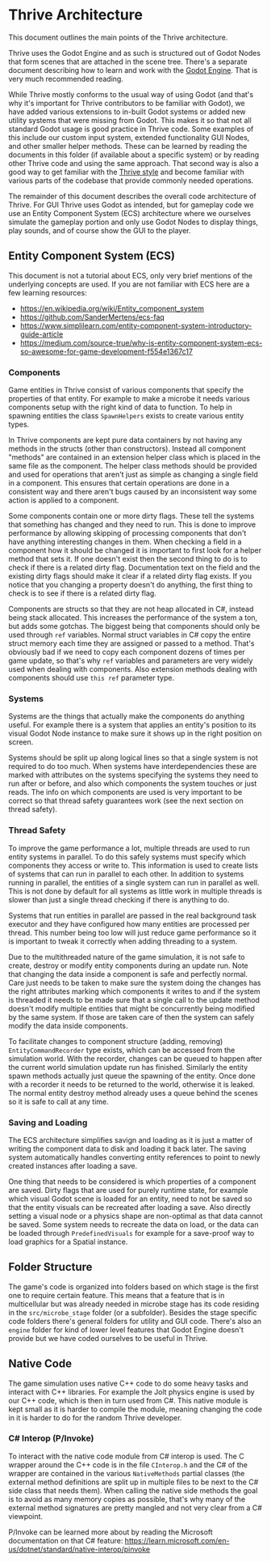 Thrive Architecture
===================

This document outlines the main points of the Thrive architecture.

Thrive uses the Godot Engine and as such is structured out of Godot
Nodes that form scenes that are attached in the scene tree. There's a
separate document describing how to learn and work with the [Godot
Engine](learning_godot.md). That is very much recommended reading.

While Thrive mostly conforms to the usual way of using Godot (and
that's why it's important for Thrive contributors to be familiar with
Godot), we have added various extensions to in-built Godot systems or
added new utility systems that were missing from Godot. This makes it
so that not all standard Godot usage is good practice in Thrive
code. Some examples of this include our custom input system, extended
functionality GUI Nodes, and other smaller helper methods. These can
be learned by reading the documents in this folder (if available about
a specific system) or by reading other Thrive code and using the same
approach. That second way is also a good way to get familiar with the
[Thrive style](style_guide.md) and become familiar with various parts
of the codebase that provide commonly needed operations.

The remainder of this document describes the overall code architecture
of Thrive. For GUI Thrive uses Godot as intended, but for gameplay
code we use an Entity Component System (ECS) architecture where we
ourselves simulate the gameplay portion and only use Godot Nodes to
display things, play sounds, and of course show the GUI to the player.


Entity Component System (ECS)
-----------------------------

This document is not a tutorial about ECS, only very brief mentions of
the underlying concepts are used. If you are not familiar with ECS
here are a few learning resources:
- https://en.wikipedia.org/wiki/Entity_component_system
- https://github.com/SanderMertens/ecs-faq
- https://www.simplilearn.com/entity-component-system-introductory-guide-article
- https://medium.com/source-true/why-is-entity-component-system-ecs-so-awesome-for-game-development-f554e1367c17

### Components

Game entities in Thrive consist of various components that specify the
properties of that entity. For example to make a microbe it needs
various components setup with the right kind of data to function. To
help in spawning entities the class `SpawnHelpers` exists to create
various entity types.

In Thrive components are kept pure data containers by not having any
methods in the structs (other than constructors). Instead all
component "methods" are contained in an extension helper class which
is placed in the same file as the component. The helper class methods
should be provided and used for operations that aren't just as simple
as changing a single field in a component. This ensures that certain
operations are done in a consistent way and there aren't bugs caused
by an inconsistent way some action is applied to a component.

Some components contain one or more dirty flags. These tell the
systems that something has changed and they need to run. This is done
to improve performance by allowing skipping of processing components
that don't have anything interesting changes in them. When checking a
field in a component how it should be changed it is important to first
look for a helper method that sets it. If one doesn't exist then the
second thing to do is to check if there is a related dirty
flag. Documentation text on the field and the existing dirty flags
should make it clear if a related dirty flag exists. If you notice
that you changing a property doesn't do anything, the first thing to
check is to see if there is a related dirty flag.

Components are structs so that they are not heap allocated in C#,
instead being stack allocated. This increases the performance of the
system a ton, but adds some gotchas. The biggest being that components
should only be used through `ref` variables. Normal struct variables
in C# copy the entire struct memory each time they are assigned or
passed to a method. That's obviously bad if we need to copy each
component dozens of times per game update, so that's why `ref`
variables and parameters are very widely used when dealing with
components. Also extension methods dealing with components should use
`this ref` parameter type.

### Systems

Systems are the things that actually make the components do anything
useful. For example there is a system that applies an entity's
position to its visual Godot Node instance to make sure it shows up in
the right position on screen.

Systems should be split up along logical lines so that a single system
is not required to do too much. When systems have interdependencies
these are marked with attributes on the systems specifying the systems
they need to run after or before, and also which components the system
touches or just reads. The info on which components are used is very
important to be correct so that thread safety guarantees work (see the
next section on thread safety).

### Thread Safety

To improve the game performance a lot, multiple threads are used to
run entity systems in parallel. To do this safely systems must specify
which components they access or write to. This information is used to
create lists of systems that can run in parallel to each other. In
addition to systems running in parallel, the entities of a single
system can run in parallel as well. This is not done by default for
all systems as little work in multiple threads is slower than just a
single thread checking if there is anything to do.

Systems that run entities in parallel are passed in the real
background task executor and they have configured how many entities
are processed per thread. This number being too low will just reduce
game performance so it is important to tweak it correctly when adding
threading to a system.

Due to the multithreaded nature of the game simulation, it is not safe
to create, destroy or modify entity components during an update
run. Note that changing the data inside a component is safe and
perfectly normal. Care just needs to be taken to make sure the system
doing the changes has the right attributes marking which components it
writes to and if the system is threaded it needs to be made sure that
a single call to the update method doesn't modify multiple entities
that might be concurrently being modified by the same system. If those
are taken care of then the system can safely modify the data inside
components.

To facilitate changes to component structure (adding, removing)
`EntityCommandRecorder` type exists, which can be accessed from the
simulation world. With the recorder, changes can be queued to happen
after the current world simulation update run has finished. Similarly
the entity spawn methods actually just queue the spawning of the
entity. Once done with a recorder it needs to be returned to the
world, otherwise it is leaked. The normal entity destroy method
already uses a queue behind the scenes so it is safe to call at any
time.

### Saving and Loading

The ECS architecture simplifies savign and loading as it is just a
matter of writing the component data to disk and loading it back
later. The saving system automatically handles converting entity
references to point to newly created instances after loading a save.

One thing that needs to be considered is which properties of a
component are saved. Dirty flags that are used for purely runtime
state, for example which visual Godot scene is loaded for an entity,
need to not be saved so that the entity visuals can be recreated after
loading a save. Also directly setting a visual node or a physics shape
are non-optimal as that data cannot be saved. Some system needs to
recreate the data on load, or the data can be loaded through
`PredefinedVisuals` for example for a save-proof way to load graphics
for a Spatial instance.


Folder Structure
----------------

The game's code is organized into folders based on which stage is the
first one to require certain feature. This means that a feature that
is in multicellular but was already needed in microbe stage has its
code residing in the `src/microbe_stage` folder (or a
subfolder). Besides the stage specific code folders there's general
folders for utility and GUI code. There's also an `engine` folder for
kind of lower level features that Godot Engine doesn't provide but we
have coded ourselves to be useful in Thrive.


Native Code
-----------

The game simulation uses native C++ code to do some heavy tasks and
interact with C++ libraries. For example the Jolt physics engine is
used by our C++ code, which is then in turn used from C#. This native
module is kept small as it is harder to compile the module, meaning
changing the code in it is harder to do for the random Thrive developer.


### C# Interop (P/Invoke)

To interact with the native code module from C# interop is used. The C
wrapper around the C++ code is in the file `CInterop.h` and the C# of
the wrapper are contained in the various `NativeMethods` partial
classes (the external method definitions are split up in multiple
files to be next to the C# side class that needs them). When calling
the native side methods the goal is to avoid as many memory copies as
possible, that's why many of the external method signatures are pretty
mangled and not very clear from a C# viewpoint.

P/Invoke can be learned more about by reading the Microsoft
documentation on that C# feature:
https://learn.microsoft.com/en-us/dotnet/standard/native-interop/pinvoke
